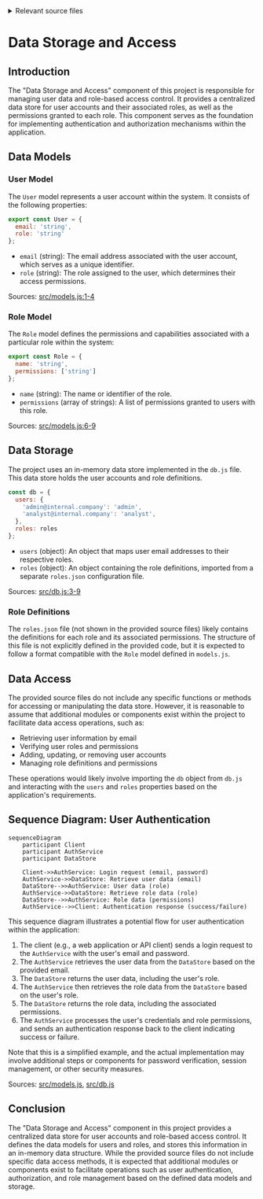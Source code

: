 <details>
<summary>Relevant source files</summary>

The following files were used as context for generating this wiki page:

- [src/db.js](https://github.com/aanickode/access-control-service/blob/main/src/db.js)
- [src/models.js](https://github.com/aanickode/access-control-service/blob/main/src/models.js)
</details>

# Data Storage and Access

## Introduction

The "Data Storage and Access" component of this project is responsible for managing user data and role-based access control. It provides a centralized data store for user accounts and their associated roles, as well as the permissions granted to each role. This component serves as the foundation for implementing authentication and authorization mechanisms within the application.

## Data Models

### User Model

The `User` model represents a user account within the system. It consists of the following properties:

```javascript
export const User = {
  email: 'string',
  role: 'string'
};
```

- `email` (string): The email address associated with the user account, which serves as a unique identifier.
- `role` (string): The role assigned to the user, which determines their access permissions.

Sources: [src/models.js:1-4]()

### Role Model

The `Role` model defines the permissions and capabilities associated with a particular role within the system:

```javascript
export const Role = {
  name: 'string',
  permissions: ['string']
};
```

- `name` (string): The name or identifier of the role.
- `permissions` (array of strings): A list of permissions granted to users with this role.

Sources: [src/models.js:6-9]()

## Data Storage

The project uses an in-memory data store implemented in the `db.js` file. This data store holds the user accounts and role definitions.

```javascript
const db = {
  users: {
    'admin@internal.company': 'admin',
    'analyst@internal.company': 'analyst',
  },
  roles: roles
};
```

- `users` (object): An object that maps user email addresses to their respective roles.
- `roles` (object): An object containing the role definitions, imported from a separate `roles.json` configuration file.

Sources: [src/db.js:3-9]()

### Role Definitions

The `roles.json` file (not shown in the provided source files) likely contains the definitions for each role and its associated permissions. The structure of this file is not explicitly defined in the provided code, but it is expected to follow a format compatible with the `Role` model defined in `models.js`.

## Data Access

The provided source files do not include any specific functions or methods for accessing or manipulating the data store. However, it is reasonable to assume that additional modules or components exist within the project to facilitate data access operations, such as:

- Retrieving user information by email
- Verifying user roles and permissions
- Adding, updating, or removing user accounts
- Managing role definitions and permissions

These operations would likely involve importing the `db` object from `db.js` and interacting with the `users` and `roles` properties based on the application's requirements.

## Sequence Diagram: User Authentication

```mermaid
sequenceDiagram
    participant Client
    participant AuthService
    participant DataStore

    Client->>AuthService: Login request (email, password)
    AuthService->>DataStore: Retrieve user data (email)
    DataStore-->>AuthService: User data (role)
    AuthService->>DataStore: Retrieve role data (role)
    DataStore-->>AuthService: Role data (permissions)
    AuthService-->>Client: Authentication response (success/failure)
```

This sequence diagram illustrates a potential flow for user authentication within the application:

1. The client (e.g., a web application or API client) sends a login request to the `AuthService` with the user's email and password.
2. The `AuthService` retrieves the user data from the `DataStore` based on the provided email.
3. The `DataStore` returns the user data, including the user's role.
4. The `AuthService` then retrieves the role data from the `DataStore` based on the user's role.
5. The `DataStore` returns the role data, including the associated permissions.
6. The `AuthService` processes the user's credentials and role permissions, and sends an authentication response back to the client indicating success or failure.

Note that this is a simplified example, and the actual implementation may involve additional steps or components for password verification, session management, or other security measures.

Sources: [src/models.js](), [src/db.js]()

## Conclusion

The "Data Storage and Access" component in this project provides a centralized data store for user accounts and role-based access control. It defines the data models for users and roles, and stores this information in an in-memory data structure. While the provided source files do not include specific data access methods, it is expected that additional modules or components exist to facilitate operations such as user authentication, authorization, and role management based on the defined data models and storage.